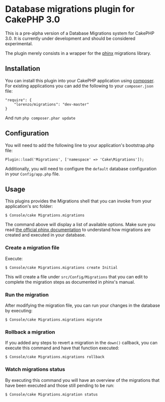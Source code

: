 # Database migrations plugin for CakePHP 3.0

This is a pre-alpha version of a Database Migrations system for CakePHP 3.0.
It is currently under development and should be considered experimental.

The plugin merely consists in a wrapper for the [phinx](http://phinx.org) migrations
library.

## Installation

You can install this plugin into your CakePHP application using
[composer](http://getcomposer.org). For existing applications you can add the
following to your `composer.json` file:

	"require": {
		"lorenzo/migrations": "dev-master"
	}

And run `php composer.phar update`

## Configuration

You will need to add the following line to your application's bootstrap.php file:

	Plugin::load('Migrations', ['namespace' => 'Cake\Migrations']);

Additionally, you will need to configure the `default` database configuration in your `Config/app.php` file.

## Usage

This plugins provides the Migrations shell that you can invoke from your application's src folder:

	$ Console/cake Migrations.migrations

The command above will display a list of available options. Make sure you read
[the official phinx documentation](http://docs.phinx.org/en/latest/migrations.html) to understand how migrations
are created and executed in your database.

### Create a migration file

Execute:

	$ Console/cake Migrations.migrations create Initial

This will create a file under `src/Config/Migrations` that you can edit to complete the migration steps as documented
in phinx's manual.

### Run the migration

After modifying the migration file, you can run your changes in the database by executing:

	$ Console/cake Migrations.migrations migrate

### Rollback a migration

If you added any steps to revert a migration in the `down()` callback, you can execute this command
and have that function executed:

	$ Console/cake Migrations.migrations rollback

### Watch migrations status

By executing this command you will have an overview of the migrations that have been executed and those
still pending to be run:

	$ Console/cake Migrations.migration status
